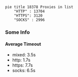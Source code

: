 
```mermaid
pie title 18378 Proxies in list
    "HTTP" : 13704
    "HTTPS": 3120
    "SOCKS" : 2996
```

### Some Info
#### Average Timeout

- mixed: 3.5s
- http: 1.7s
- https: 7.7s
- socks: 6.5s